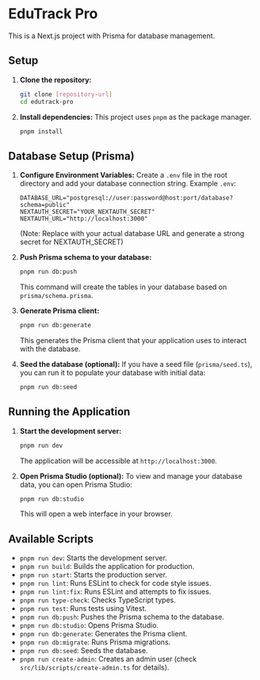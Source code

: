 # EduTrack Pro

This is a Next.js project with Prisma for database management.

## Setup

1.  **Clone the repository:**
    ```bash
    git clone [repository-url]
    cd edutrack-pro
    ```
2.  **Install dependencies:**
    This project uses `pnpm` as the package manager.
    ```bash
    pnpm install
    ```

## Database Setup (Prisma)

1.  **Configure Environment Variables:**
    Create a `.env` file in the root directory and add your database connection string.
    Example `.env`:
    ```
    DATABASE_URL="postgresql://user:password@host:port/database?schema=public"
    NEXTAUTH_SECRET="YOUR_NEXTAUTH_SECRET"
    NEXTAUTH_URL="http://localhost:3000"
    ```
    (Note: Replace with your actual database URL and generate a strong secret for NEXTAUTH_SECRET)

2.  **Push Prisma schema to your database:**
    ```bash
    pnpm run db:push
    ```
    This command will create the tables in your database based on `prisma/schema.prisma`.

3.  **Generate Prisma client:**
    ```bash
    pnpm run db:generate
    ```
    This generates the Prisma client that your application uses to interact with the database.

4.  **Seed the database (optional):**
    If you have a seed file (`prisma/seed.ts`), you can run it to populate your database with initial data:
    ```bash
    pnpm run db:seed
    ```

## Running the Application

1.  **Start the development server:**
    ```bash
    pnpm run dev
    ```
    The application will be accessible at `http://localhost:3000`.

2.  **Open Prisma Studio (optional):**
    To view and manage your database data, you can open Prisma Studio:
    ```bash
    pnpm run db:studio
    ```
    This will open a web interface in your browser.

## Available Scripts

-   `pnpm run dev`: Starts the development server.
-   `pnpm run build`: Builds the application for production.
-   `pnpm run start`: Starts the production server.
-   `pnpm run lint`: Runs ESLint to check for code style issues.
-   `pnpm run lint:fix`: Runs ESLint and attempts to fix issues.
-   `pnpm run type-check`: Checks TypeScript types.
-   `pnpm run test`: Runs tests using Vitest.
-   `pnpm run db:push`: Pushes the Prisma schema to the database.
-   `pnpm run db:studio`: Opens Prisma Studio.
-   `pnpm run db:generate`: Generates the Prisma client.
-   `pnpm run db:migrate`: Runs Prisma migrations.
-   `pnpm run db:seed`: Seeds the database.
-   `pnpm run create-admin`: Creates an admin user (check `src/lib/scripts/create-admin.ts` for details).
